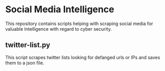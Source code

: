 # Social Media Intelligence 
This repository contains scripts helping with scraping social media for valuable Intelligence with regard to cyber security.

## twitter-list.py
This script scrapes twitter lists looking for defanged urls or IPs and saves them to a json file.
